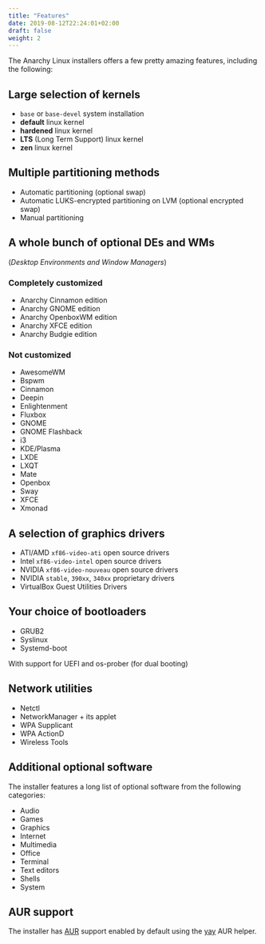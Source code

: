 ```yaml
---
title: "Features"
date: 2019-08-12T22:24:01+02:00
draft: false
weight: 2
---
```


The Anarchy Linux installers offers a few pretty amazing features, including the following:

## Large selection of kernels

* `base` or `base-devel` system installation
* **default** linux kernel
* **hardened** linux kernel
* **LTS** (Long Term Support) linux kernel
* **zen** linux kernel

## Multiple partitioning methods

* Automatic partitioning (optional swap)
* Automatic LUKS-encrypted partitioning on LVM (optional encrypted swap)
* Manual partitioning

## A whole bunch of optional DEs and WMs

(*Desktop Environments and Window Managers*)

### Completely customized

* Anarchy Cinnamon edition
* Anarchy GNOME edition
* Anarchy OpenboxWM edition
* Anarchy XFCE edition
* Anarchy Budgie edition

### Not customized

* AwesomeWM
* Bspwm
* Cinnamon
* Deepin
* Enlightenment
* Fluxbox
* GNOME
* GNOME Flashback
* i3
* KDE/Plasma
* LXDE
* LXQT
* Mate
* Openbox
* Sway
* XFCE
* Xmonad

## A selection of graphics drivers

* ATI/AMD `xf86-video-ati` open source drivers
* Intel `xf86-video-intel` open source drivers
* NVIDIA `xf86-video-nouveau` open source drivers
* NVIDIA `stable`, `390xx`, `340xx` proprietary drivers
* VirtualBox Guest Utilities Drivers

## Your choice of bootloaders

* GRUB2
* Syslinux
* Systemd-boot

With support for UEFI and os-prober (for dual booting)

## Network utilities

* Netctl
* NetworkManager + its applet
* WPA Supplicant
* WPA ActionD
* Wireless Tools

## Additional optional software

The installer features a long list of optional software from the following categories:

* Audio
* Games
* Graphics
* Internet
* Multimedia
* Office
* Terminal
* Text editors
* Shells
* System

## AUR support

The installer has [AUR](https://aur.archlinux.org/) support enabled by default using the [yay](https://github.com/Jguer/yay) AUR helper.